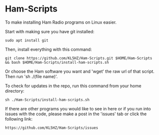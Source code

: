 # Ham-Scripts

To make installing Ham Radio programs on Linux easier.

Start with making sure you have git installed:
```
sudo apt install git
```

Then, install everything with this command:
```
git clone https://github.com/KL5HZ/Ham-Scripts.git $HOME/Ham-Scripts && bash $HOME/Ham-Scripts/install-ham-scripts.sh
```

Or choose the Ham software you want and 'wget' the raw url of that script. Then run 'sh ./(file name)'.

To check for updates in the repo, run this command from your home directory:
```
sh ./Ham-Scripts/install-ham-scripts.sh
```

If there are other programs you would like to see in here or if you run into issues with the code, please make a post in the 'issues' tab or click the following link:
```
https://github.com/KL5HZ/Ham-Scripts/issues
```
